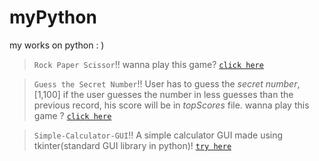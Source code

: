 # myPython
my works on python : )

> `Rock Paper Scissor`!!
> wanna play this game?
> [`click here`](https://repl.it/@mnk17arts/Rock-Paper-Scissor#rockpaperscissor.py)

> `Guess the Secret Number`!! User has to guess the *secret number*, [1,100]
> if the user guesses the number in less guesses than the previous record,
> his score will be in *topScores* file. 
> wanna play this game ? 
> [`click here`](https://repl.it/@mnk17arts/Guess-The-Secret-Number#GuessTheNumber.py)

> `Simple-Calculator-GUI`!!
>A simple calculator GUI made using tkinter(standard GUI library in python)! 
>[`try here`](https://replit.com/@mnk17arts/Simple-Calculator-GUI)

